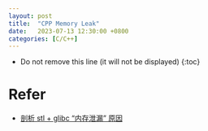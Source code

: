 ```yaml
---
layout: post
title:  "CPP Memory Leak"
date:   2023-07-13 12:30:00 +0800
categories: [C/C++]
---
```


* Do not remove this line (it will not be displayed)
{:toc}






# Refer

* [剖析 stl + glibc “内存泄漏” 原因](https://wenfh2020.com/2021/04/08/glibc-memory-leak/)

